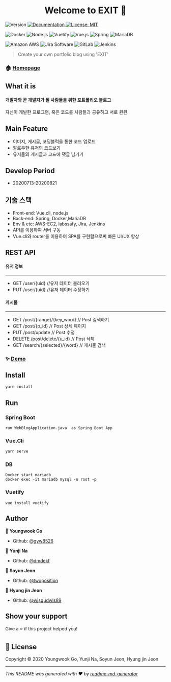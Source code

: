 <h1 align="center">Welcome to EXIT 👋</h1>
<p>
  <img alt="Version" src="https://img.shields.io/badge/version-0.6.0-blue.svg?cacheSeconds=2592000" />
  <a href="https://lab.ssafy.com/s03-webmobile1-sub2/s03p12a501/blob/master/README.md" target="_blank">
    <img alt="Documentation" src="https://img.shields.io/badge/documentation-yes-brightgreen.svg" />
  </a>
  <a href="https://opensource.org/licenses/MIT" target="_blank">
    <img alt="License: MIT" src="https://img.shields.io/badge/License-MIT-yellow.svg" />
  </a>
</p>
<p>
 <img alt="Docker" src="https://img.shields.io/badge/Docker-black?logo=Docker&logoColor=1488C6" />
   <img alt="Node.js" src="https://img.shields.io/badge/Node.js-339933?logo=Node.js&logoColor=white" />
    <img alt="Vuetify" src="https://img.shields.io/badge/Vuetify-1867C0?logo=vuetify&logoColor=white" />
    <img alt="Vue.js" src="https://img.shields.io/badge/Vue.js-4FC08D?logo=vue.js&logoColor=white" />
    <img alt="Spring" src="https://img.shields.io/badge/Spring-6DB33F?logo=Spring&logoColor=white" />
    <img alt="MariaDB" src="https://img.shields.io/badge/MariaDB-003545?logo=MariaDB&logoColor=white" />
</p>
<p>
    <img alt="Amazon AWS" src="https://img.shields.io/badge/Amazon AWS-232F3E?logo=Amazon AWS&logoColor=white" />
    <img alt="Jira Software" src="https://img.shields.io/badge/Jira Software-0052CC?logo=Jira Software&logoColor=white" />
    <img alt="GitLab" src="https://img.shields.io/badge/GitLab-FCA121?logo=GitLab&logoColor=white" />
    <img alt="Jenkins" src="https://img.shields.io/badge/Jenkins-D24939?logo=Jenkins&logoColor=white" />
</p>

> Create your own portfolio blog using 'EXIT'

### 🏠 [Homepage](http://i3a501.p.ssafy.io/)

## What it is

#### 개발자와 곧 개발자가 될 사람들을 위한 포트폴리오 블로그

자신이 개발한 프로그램, 혹은 코드를 사람들과 공유하고 서로 윈윈 

## Main Feature

- 이미지, 게시글, 코딩블럭을 통한 코드 업로드
- 팔로우한 유저의 코드보기
- 유저들의 게시글과 코드에 댓글 남기기

## Develop Period

- 20200713-20200821

## 기술 스택

- Front-end: Vue.cli, node.js
- Back-end: Spring, Docker,MariaDB
- Env & etc: AWS-EC2, labssafy, Jira, Jenkins
- API를 이용하여 서버 구동
- Vue.cli와 router를 이용하여 SPA를 구현함으로써 빠른 UI/UX 향상

## REST API

#### 유저 정보

---

- GET /user/{uid} //유저 데이터 불러오기
- PUT /user/{uid} //유저 데이터 수정하기

#### 게시물

---

- GET /post/{range}/{key_word} // Post 검색하기
- GET /post/{p_id} // Post 상세 페이지
- PUT /post/update // Post 수정
- DELETE /post/delete/{u_id}  // Post 삭제
- GET /search/{selected}/{word} // 게시물 검색 

### ✨ [Demo](i3a501.p.ssafy.io)

## Install

```sh
yarn install
```

## Run 

### Spring Boot

```
run WebBlogApplication.java  as Spring Boot App
```

### Vue.Cli

```sh
yarn serve
```

### DB

```
Docker start mariadb
docker exec -it mariadb mysql -u root -p
```

### Vuetify
```
vue install vuetify
```

## Author

👨 **Youngwook Go**

* Github: [@gyw8526](https://github.com/gyw8526)

👩  **Yunji Na**

* Github: [@dmdekf](https://github.com/dmdekf)

👩  **Soyun Jeon**

* Github: [@twoposition](https://lab.ssafy.com/twoposition)

👨 **Hyung jin Jeon**

* Github: [@wjsgudwls89](https://github.com/wjsgudwls89)



## Show your support

Give a ⭐️ if this project helped you!

## 📝 License

Copyright © 2020 Youngwook Go, Yunji Na, Soyun Jeon, Hyung jin Jeon

***
_This README was generated with ❤️ by [readme-md-generator](https://github.com/kefranabg/readme-md-generator)_